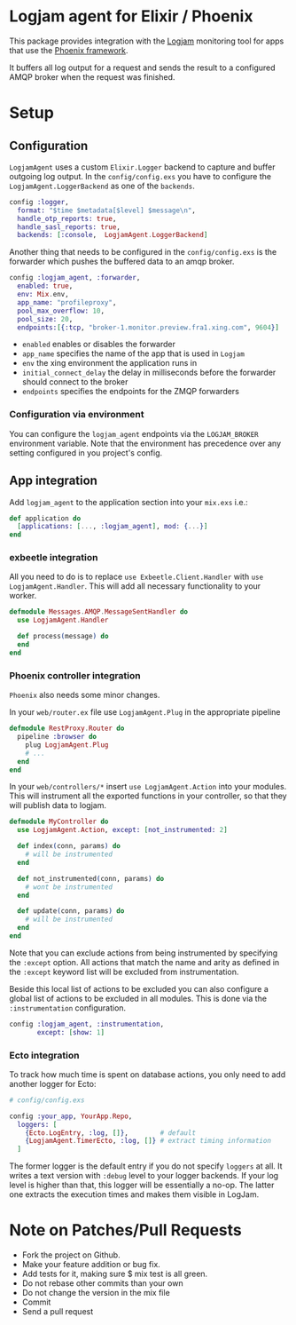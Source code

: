 Logjam agent for Elixir / Phoenix
===========

This package provides integration with the [Logjam](https://github.com/skaes/logjam_core) monitoring tool for apps that
use the [Phoenix framework](https://github.com/phoenixframework/phoenix).

It buffers all log output for a request and sends the result to a configured AMQP broker when the request was finished.

# Setup

## Configuration
`LogjamAgent` uses a custom `Elixir.Logger` backend to capture and buffer outgoing log output. In the
`config/config.exs` you have to configure the `LogjamAgent.LoggerBackend` as one of the `backends`.

``` Elixir
config :logger,
  format: "$time $metadata[$level] $message\n",
  handle_otp_reports: true,
  handle_sasl_reports: true,
  backends: [:console,  LogjamAgent.LoggerBackend]

```

Another thing that needs to be configured in the `config/config.exs` is the forwarder which pushes
the buffered data to an amqp broker.

``` Elixir
config :logjam_agent, :forwarder,
  enabled: true,
  env: Mix.env,
  app_name: "profileproxy",
  pool_max_overflow: 10,
  pool_size: 20,
  endpoints:[{:tcp, "broker-1.monitor.preview.fra1.xing.com", 9604}]
```

* `enabled` enables or disables the forwarder
* `app_name` specifies the name of the app that is used in `Logjam`
* `env` the xing environment the application runs in
* `initial_connect_delay` the delay in milliseconds before the forwarder should connect to the broker
* `endpoints` specifies the endpoints for the ZMQP forwarders

### Configuration via environment

You can configure the `logjam_agent` endpoints via the `LOGJAM_BROKER` environment variable.
Note that the environment has precedence over any setting configured in you project's config.

## App integration

Add `logjam_agent` to the application section into your `mix.exs` i.e.:

```elixir
def application do
  [applications: [..., :logjam_agent], mod: {...}]
end
```

### exbeetle integration

All you need to do is to replace `use Exbeetle.Client.Handler` with `use LogjamAgent.Handler`.
This will add all necessary functionality to your worker.

```elixir
defmodule Messages.AMQP.MessageSentHandler do
  use LogjamAgent.Handler

  def process(message) do
  end
end
```

### Phoenix controller integration

`Phoenix` also needs some minor changes.

In your `web/router.ex` file use `LogjamAgent.Plug` in the appropriate pipeline

``` elixir
defmodule RestProxy.Router do
  pipeline :browser do
    plug LogjamAgent.Plug
    # ...
  end
end
```

In your `web/controllers/*` insert `use LogjamAgent.Action` into your modules.
This will instrument all the exported functions in your controller, so that they will
publish data to logjam.

```elixir
defmodule MyController do
  use LogjamAgent.Action, except: [not_instrumented: 2]

  def index(conn, params) do
    # will be instrumented
  end

  def not_instrumented(conn, params) do
    # wont be instrumented
  end

  def update(conn, params) do
    # will be instrumented
  end
end
```

Note that you can exclude actions from being instrumented by specifying the `:except` option.
All actions that match the name and arity as defined in the `:except` keyword list will
be excluded from instrumentation.

Beside this local list of actions to be excluded you can also configure a global
list of actions to be excluded in all modules. This is done via the `:instrumentation`
configuration.

```elixir
config :logjam_agent, :instrumentation,
       except: [show: 1]
```

### Ecto integration

To track how much time is spent on database actions, you only need to add another logger
for Ecto:

```elixir
# config/config.exs

config :your_app, YourApp.Repo,
  loggers: [
    {Ecto.LogEntry, :log, []},        # default
    {LogjamAgent.TimerEcto, :log, []} # extract timing information
  ]
```

The former logger is the default entry if you do not specify `loggers` at all. It writes a
text version with `:debug` level to your logger backends. If your log level is higher than
that, this logger will be essentially a no-op. The latter one extracts the execution times
and makes them visible in LogJam.

# Note on Patches/Pull Requests ###
* Fork the project on Github.
* Make your feature addition or bug fix.
* Add tests for it, making sure $ mix test is all green.
* Do not rebase other commits than your own
* Do not change the version in the mix file
* Commit
* Send a pull request
